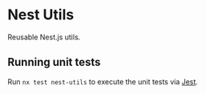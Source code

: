 # Nest Utils

Reusable Nest.js utils.

## Running unit tests

Run `nx test nest-utils` to execute the unit tests via [Jest](https://jestjs.io).
